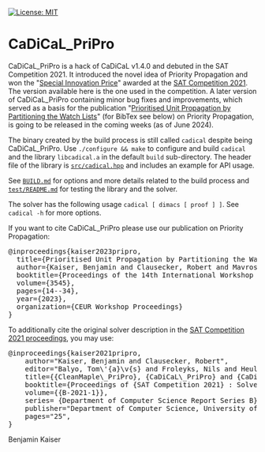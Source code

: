 [![License: MIT](https://img.shields.io/badge/License-MIT-yellow.svg)](https://opensource.org/licenses/MIT)

CaDiCaL_PriPro
===============================================================================

CaDiCaL_PriPro is a hack of CaDiCaL v1.4.0 and debuted in the SAT
Competition 2021. It introduced the novel idea of Priority Propagation
and won the "[Special Innovation
Price](https://satcompetition.github.io/2021/slides/ISC2021-fixed.pdf)"
awarded at the [SAT Competition
2021](https://satcompetition.github.io/2021/). The version available
here is the one used in the competition. A later version of
CaDiCaL_PriPro containing minor bug fixes and improvements, which served
as a basis for the publication "[Prioritised Unit Propagation by
Partitioning the Watch Lists](https://ceur-ws.org/Vol-3545/paper2.pdf)"
(for BibTex see below) on Priority Propagation, is going to be released
in the coming weeks (as of June 2024).

The binary created by the build process is still called `cadical`
despite being CaDiCaL_PriPro. Use `./configure && make` to configure
and build `cadical` and the library `libcadical.a` in the default
`build` sub-directory. The header file of the library is
[`src/cadical.hpp`](src/cadical.hpp) and includes an example for API
usage.

See [`BUILD.md`](BUILD.md) for options and more details related to the build
process and [`test/README.md`](test/README.md) for testing the library and
the solver.

The solver has the following usage `cadical [ dimacs [ proof ] ]`.
See `cadical -h` for more options.

If you want to cite CaDiCaL\_PriPro please use our publication on
Priority Propagation:

<pre>
@inproceedings{kaiser2023pripro,
  title={Prioritised Unit Propagation by Partitioning the Watch Lists},
  author={Kaiser, Benjamin and Clausecker, Robert and Mavroskoufis, Michael},
  booktitle={Proceedings of the 14th International Workshop on Pragmatics of SAT co-located with the 26th International Conference on Theory and Applications of Satisfiability Testing (SAT 2023)},
  volume={3545},
  pages={14--34},
  year={2023},
  organization={CEUR Workshop Proceedings}
}
</pre>

To additionally cite the original solver description in the [SAT
Competition 2021 proceedings](http://hdl.handle.net/10138/333647), you
may use:

<pre>
@inproceedings{kaiser2021pripro,
    author="Kaiser, Benjamin and Clausecker, Robert",
    editor="Balyo, Tom\'{a}\v{s} and Froleyks, Nils and Heule, Marijn J. H. and Järvisalo, Matti Juhani and Suda, Martin",
    title={{CleanMaple\_PriPro}, {CaDiCaL\_PriPro} and {CaDiCaL\_PriPro\_no\_bin}},
    booktitle={Proceedings of {SAT Competition 2021} : Solver and Benchmark Descriptions}, 	year="2021",
    volume={{B-2021-1}},
    series= {Department of Computer Science Report Series B},
    publisher="Department of Computer Science, University of Helsinki",
    pages="25",
}
</pre>

Benjamin Kaiser
